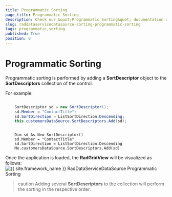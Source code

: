 ```yaml
---
title: Programmatic Sorting
page_title: Programmatic Sorting
description: Check our &quot;Programmatic Sorting&quot; documentation article for the RadDataServiceDataSource {{ site.framework_name }} control.
slug: raddataservicedatasource-sorting-programmatic-sorting
tags: programmatic,sorting
published: True
position: 0
---
```


# Programmatic Sorting

Programmatic sorting is performed by adding a __SortDescriptor__ object to the __SortDescriptors__ collection of the control. 

For example: 



```C#

	SortDescriptor sd = new SortDescriptor();
	sd.Member = "ContactTitle";
	sd.SortDirection = ListSortDirection.Descending;
	this.customersDataSource.SortDescriptors.Add(sd);
```
```VB.NET

	Dim sd As New SortDescriptor()
	sd.Member = "ContactTitle"
	sd.SortDirection = ListSortDirection.Descending
	Me.customersDataSource.SortDescriptors.Add(sd)
```

Once the application is loaded, the __RadGridView__ will be visualized as follows:
![{{ site.framework_name }} RadDataServiceDataSource Programmatic Sorting](images/RadDataServiceDataSource_ProgrammaticSorting.png)

>caution Adding several __SortDescriptors__ to the collection will perform the sorting in the respective order.